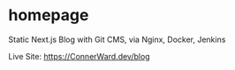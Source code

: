 # homepage
Static Next.js Blog with Git CMS, via Nginx, Docker, Jenkins


Live Site:
https://ConnerWard.dev/blog
